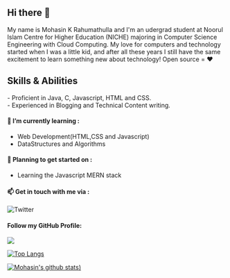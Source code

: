 ## Hi there 👋

<!--
**MohasinKR/MohasinKR** is a ✨ _special_ ✨ repository because its `README.md` (this file) appears on your GitHub profile.

Here are some ideas to get you started:

- 🔭 I’m currently working on ...
- 🌱 I’m currently learning ...
- 👯 I’m looking to collaborate on ...
- 🤔 I’m looking for help with ...
- 💬 Ask me about ...
- 📫 How to reach me: ...
- 😄 Pronouns: ...
- ⚡ Fun fact: ...
-->

My name is Mohasin K Rahumathulla and I'm an udergrad student at Noorul Islam Centre for Higher Education (NICHE) majoring in Computer Science Engineering with Cloud Computing.
My love for computers and technology started when I was a little kid, and after all these years I still have the same excitement to learn something new about technology! Open source = ❤

## Skills & Abilities
\- Proficient in Java, C, Javascript, HTML and CSS.  
\- Experienced in Blogging and Technical Content writing.

#### 🌱 I’m currently learning : 
- Web Development(HTML,CSS and Javascript)
- DataStructures and Algorithms

#### 📝 Planning to get started on :
- Learning the Javascript MERN stack

#### :mailbox: Get in touch with me via : 
![Twitter](https://img.shields.io/twitter/follow/mohasinkr?style=social)<br>

#### Follow my GitHub Profile:
![](https://img.shields.io/github/followers/MohasinKR?style=social)

[![Top Langs](https://github-readme-stats.vercel.app/api/top-langs/?username=mohasinkr&layout=compact)](https://github.com/mohasinkr/)

[![Mohasin's github stats](https://github-readme-stats.vercel.app/api?username=MohasinKR&theme=tokyonight&count_private=true))](https://github.com/mohasinkr)
